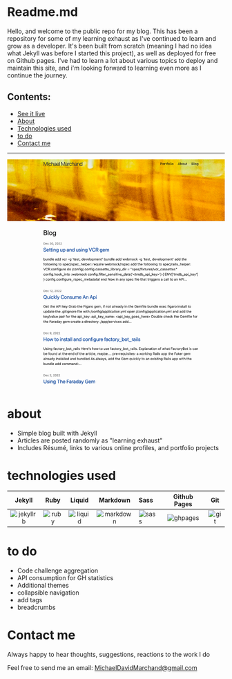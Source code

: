 # Readme.md

Hello, and welcome to the public repo for my blog. This has been a repository for some of my learning exhaust as I've continued to learn and grow as a developer. It's been built from scratch (meaning I had no idea what Jekyll was before I started this project), as well as deployed for free on Github pages. I've had to learn a lot about various topics to deploy and maintain this site, and i'm looking forward to learning even more as I continue the journey.

## Contents:

-   [See it live](https://marchandmd.github.io/)
-   [About](#about)
-   [Technologies used](#technologies-used)
-   [to do](#to-do)
-   [Contact me](#contact-me)

---

![image](/assets/images/portfolio_screenshots/website/homepage.png)

# about

-   Simple blog built with Jekyll
-   Articles are posted randomly as "learning exhaust"
-   Includes Résumé, links to various online profiles, and portfolio projects

# technologies used
<center>

|Jekyll|Ruby|Liquid|Markdown|Sass|Github Pages|Git|
|:-----:|:----------:|:----------:|:----:|:---|:---:|:---:|
|<img src="https://miro.medium.com/max/820/0*N8RG95bKJnnF-wpL.png" alt="jekyllrb" width="50">|<img src="https://upload.wikimedia.org/wikipedia/commons/thumb/7/73/Ruby_logo.svg/768px-Ruby_logo.svg.png" alt="ruby" width="50">|<img src="https://cdn.shopify.com/s/files/1/0533/2089/files/Shopify-liquid.jpg?v=1585598279" alt="liquid" width="50">|<img src="https://upload.wikimedia.org/wikipedia/commons/thumb/4/48/Markdown-mark.svg/150px-Markdown-mark.svg.png" alt="markdown" width="50">|<img src="https://camo.githubusercontent.com/34be724565315ff2235ad3237bb21f3db805f559e94b878ce7cd722e4e358cac/68747470733a2f2f70726f66696c696e61746f722e7269736861762e6465762f736b696c6c732d6173736574732f736173732d6f726967696e616c2e737667" alt="sass" width="50">|<img src="https://i.ytimg.com/vi/2MsN8gpT6jY/maxresdefault.jpg" alt="ghpages" width="50">|<img src="https://camo.githubusercontent.com/b7ea09b0c030ae14623cfc3a52ab3ee0d07e0259a1b230139e65ba00454327c9/68747470733a2f2f70726f66696c696e61746f722e7269736861762e6465762f736b696c6c732d6173736574732f6769742d73636d2d69636f6e2e737667" alt="git" width="50">|
</center>

# to do

-   Code challenge aggregation
-   API consumption for GH statistics
-   Additional themes
-   collapsible navigation
-   add tags
-   breadcrumbs

# Contact me

Always happy to hear thoughts, suggestions, reactions to the work I do

Feel free to send me an email: <MichaelDavidMarchand@gmail.com>
